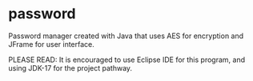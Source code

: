 # password
Password manager created with Java that uses AES for encryption and JFrame for user interface.

PLEASE READ:
It is encouraged to use Eclipse IDE for this program, and using JDK-17 for the project pathway.
